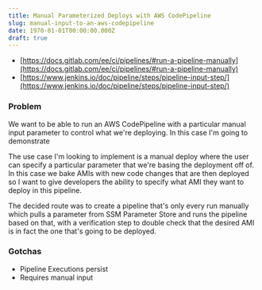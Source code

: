 ```yaml
---
title: Manual Parameterized Deploys with AWS CodePipeline
slug: manual-input-to-an-aws-codepipeline
date: 1970-01-01T00:00:00.000Z
draft: true
---
```


- [https://docs.gitlab.com/ee/ci/pipelines/#run-a-pipeline-manually](https://docs.gitlab.com/ee/ci/pipelines/#run-a-pipeline-manually)
- [https://www.jenkins.io/doc/pipeline/steps/pipeline-input-step/](https://www.jenkins.io/doc/pipeline/steps/pipeline-input-step/)

### Problem

We want to be able to run an AWS CodePipeline with a particular manual input parameter to control what we're deploying. In this case I'm going to demonstrate 

The use case I'm looking to implement is a manual deploy where the user can specify a particular parameter that we're basing the deployment off of. In this case we bake AMIs with new code changes that are then deployed so I want to give developers the ability to specify what AMI they want to deploy in this pipeline.

The decided route was to create a pipeline that's only every run manually which pulls a parameter from SSM Parameter Store and runs the pipeline based on that, with a verification step to double check that the desired AMI is in fact the one that's going to be deployed.

### Gotchas

- Pipeline Executions persist
- Requires manual input
